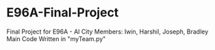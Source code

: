 # E96A-Final-Project
Final Project for E96A - AI City
Members: Iwin, Harshil, Joseph, Bradley
Main Code Written in "myTeam.py"
